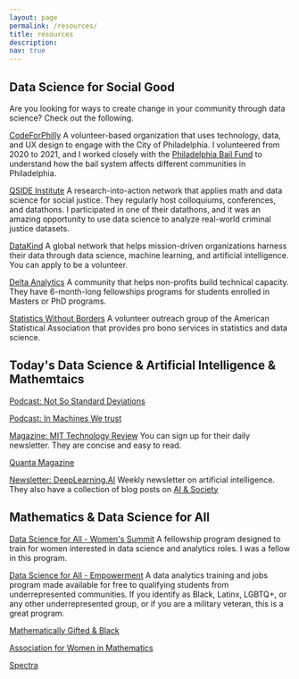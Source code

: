 ```yaml
---
layout: page
permalink: /resources/
title: resources
description: 
nav: true
---
```


## Data Science for Social Good

Are you looking for ways to create change in your community through data science? Check out the following.

[CodeForPhilly](https://codeforphilly.org/) 
A volunteer-based organization that uses technology, data, and UX design to engage with the City of Philadelphia. I volunteered from 2020 to 2021, and I worked closely with the [Philadelphia Bail Fund](https://www.phillybailfund.org/) to understand how the bail system affects different communities in Philadelphia. 

[QSIDE Institute](https://qsideinstitute.org/)
A research-into-action network that applies math and data science for social justice. They regularly host colloquiums, conferences, and datathons. I participated in one of their datathons, and it was an amazing opportunity to use data science to analyze real-world criminal justice datasets.  

[DataKind](https://www.datakind.org/) A global network that helps mission-driven organizations harness their data through data science, machine learning, and artificial intelligence. You can apply to be a volunteer. 

[Delta Analytics](http://www.deltanalytics.org/) A community that helps non-profits build technical capacity. They have 6-month-long fellowships programs for students enrolled in Masters or PhD programs. 

[Statistics Without Borders](https://www.statisticswithoutborders.org/) A volunteer outreach group of the American Statistical Association that provides pro bono services in statistics and data science. 

## Today's Data Science & Artificial Intelligence & Mathemtaics

[Podcast: Not So Standard Deviations](https://nssdeviations.com/)

[Podcast: In Machines We trust](https://forms.technologyreview.com/in-machines-we-trust/)

[Magazine: MIT Technology Review](https://www.technologyreview.com/) You can sign up for their daily newsletter. They are concise and easy to read. 

[Quanta Magazine](https://www.quantamagazine.org/)

[Newsletter: DeepLearning.AI](https://www.deeplearning.ai/the-batch/) Weekly newsletter on artificial intelligence. They also have a collection of blog posts on [AI & Society](https://www.deeplearning.ai/the-batch/tag/ai-society/)



## Mathematics & Data Science for All
[Data Science for All - Women's Summit](https://www.correlation-one.com/data-science-for-all-women) A fellowship program designed to train for women interested in data science and analytics roles. I was a fellow in this program. 

[Data Science for All - Empowerment](https://www.correlation-one.com/data-science-for-all-empowerment) A data analytics training and jobs program made available for free to qualifying students from underrepresented communities. If you identify as Black, Latinx, LGBTQ+, or any other underrepresented group, or if you are a military veteran, this is a great program. 

[Mathematically Gifted & Black](https://mathematicallygiftedandblack.com/)

[Association for Women in Mathematics](https://awm-math.org/)

[Spectra](http://lgbtmath.org/)
